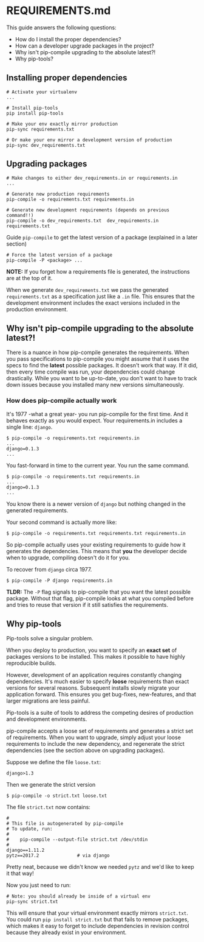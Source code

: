 # REQUIREMENTS.md

This guide answers the following questions:
- How do I install the proper dependencies?
- How can a developer upgrade packages in the project?
- Why isn't pip-compile upgrading to the absolute latest?!
- Why pip-tools?

## Installing proper dependencies

```
# Activate your virtualenv
...

# Install pip-tools
pip install pip-tools

# Make your env exactly mirror production
pip-sync requirements.txt

# Or make your env mirror a development version of production
pip-sync dev_requirements.txt
```

## Upgrading packages

```
# Make changes to either dev_requirements.in or requirements.in
...

# Generate new production requirements
pip-compile -o requirements.txt requirements.in

# Generate new development requirements (depends on previous command!!)
pip-compile -o dev_requirements.txt  dev_requirements.in requirements.txt
```

Guide `pip-compile` to get the latest version of a package (explained in a later section)
```
# Force the latest version of a package
pip-compile -P <package> ...

```

**NOTE:** If you forget how a requirements file is generated, the instructions
are at the top of it.

When we generate `dev_requirements.txt` we pass the generated
`requirements.txt` as a specification just like a `.in` file. This ensures
that the development environment includes the exact versions included in the
production environment.

## Why isn't pip-compile upgrading to the absolute latest?!

There is a nuance in how pip-compile generates the requirements.  When you
pass specifications to pip-compile you might assume that it uses the specs to
find the **latest** possible packages. It doesn't work that way. If it did,
then every time compile was run, your dependencies could change drastically.
While you want to be up-to-date, you don't want to have to track down issues
because you installed many new versions simultaneously.

### How does pip-compile actually work

It's 1977 -what a great year- you run pip-compile for the first time. And it
behaves exactly as you would expect. Your requirements.in includes a single
line: `django`.
```
$ pip-compile -o requirements.txt requirements.in
...
django=0.1.3
...
```

You fast-forward in time to the current year. You run the same command.
```
$ pip-compile -o requirements.txt requirements.in
...
django=0.1.3
...
```
You know there is a newer version of `django` but nothing changed in the
generated requirements.

Your second command is actually more like:
```
$ pip-compile -o requirements.txt requirements.txt requirements.in
```

So pip-compile actually uses your existing requirements to guide how it
generates the dependencies. This means that **you** the developer decide when
to upgrade, compiling doesn't do it for you.

To recover from `django` circa 1977.
```
$ pip-compile -P django requirements.in
```

**TLDR:**
The `-P` flag signals to pip-compile that you want the latest possible
package. Without that flag, pip-compile looks at what you compiled before and
tries to reuse that version if it still satisfies the requirements.

## Why pip-tools
Pip-tools solve a singular problem.

When you deploy to production, you want to specify an **exact set** of packages
versions to be installed. This makes it possible to have highly reproducible
builds.

However, development of an application requires constantly changing
dependencies. It's much easier to specify **loose** requirements than exact
versions for several reasons.  Subsequent installs slowly migrate your
application forward. This ensures you get bug-fixes, new-features, and that
larger migrations are less painful.

Pip-tools is a suite of tools to address the competing desires of production
and development environments.

pip-compile accepts a loose set of requirements and generates a strict set
of requirements. When you want to upgrade, simply adjust your loose
requirements to include the new dependency, and regenerate the strict
dependencies (see the section above on upgrading packages).

Suppose we define the file `loose.txt`:
```
django>1.3
```

Then we generate the strict version
```
$ pip-compile -o strict.txt loose.txt
```

The file `strict.txt` now contains:
```
#
# This file is autogenerated by pip-compile
# To update, run:
#
#    pip-compile --output-file strict.txt /dev/stdin
#
django==1.11.2
pytz==2017.2              # via django
```

Pretty neat, because we didn't know we needed `pytz` and we'd like to keep it
that way!

Now you just need to run:
```
# Note: you should already be inside of a virtual env
pip-sync strict.txt
```

This will ensure that your virtual environment exactly mirrors `strict.txt`.
You could run `pip install strict.txt` but that fails to remove packages,
which makes it easy to forget to include dependencies in revision control
because they already exist in your environment.
